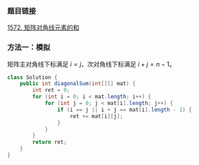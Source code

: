 ### 题目链接
[1572. 矩阵对角线元素的和](https://leetcode.cn/problems/matrix-diagonal-sum)

### 方法一：模拟
矩阵主对角线下标满足 $i = j$，次对角线下标满足 $i + j = n - 1$。

```Java
class Solution {
    public int diagonalSum(int[][] mat) {
        int ret = 0;
        for (int i = 0; i < mat.length; i++) {
            for (int j = 0; j < mat[i].length; j++) {
                if (i == j || i + j == mat[i].length - 1) {
                    ret += mat[i][j];
                }
            }
        }
        return ret;
    }
}
```